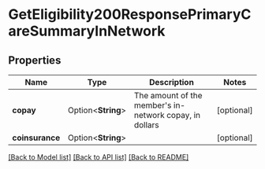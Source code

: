 # GetEligibility200ResponsePrimaryCareSummaryInNetwork

## Properties

Name | Type | Description | Notes
------------ | ------------- | ------------- | -------------
**copay** | Option<**String**> | The amount of the member's in-network copay, in dollars | [optional]
**coinsurance** | Option<**String**> |  | [optional]

[[Back to Model list]](../README.md#documentation-for-models) [[Back to API list]](../README.md#documentation-for-api-endpoints) [[Back to README]](../README.md)


